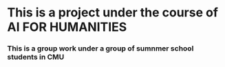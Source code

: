 # This is a project under the course of AI FOR HUMANITIES 
### This is a group work under a group of sumnmer school students in CMU
